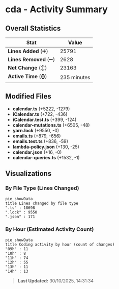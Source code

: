 # cda - Activity Summary 

## Overall Statistics

| Stat                   | Value                                                             |
| ---------------------- | ----------------------------------------------------------------- |
| **Lines Added** (➕)   | 25791                                          |
| **Lines Removed** (➖) | 2628                                        |
| **Net Change** (↕)    | 23163                |
| **Active Time** (⌚)   | 235 minutes |


## Modified Files
- **calendar.ts** (+5222, -1279)
- **iCalendar.ts** (+722, -436)
- **iCalendar.test.ts** (+399, -124)
- **calendar-mutations.ts** (+6505, -48)
- **yarn.lock** (+9550, -0)
- **emails.ts** (+879, -656)
- **emails.test.ts** (+836, -59)
- **lambda-policy.json** (+130, -25)
- **calendar.json** (+16, -0)
- **calendar-queries.ts** (+1532, -1)

## Visualizations

### By File Type (Lines Changed)

```mermaid
pie showData
title Lines changed by file type
".ts" : 18698
".lock" : 9550
".json" : 171
```

### By Hour (Estimated Activity Count)

```mermaid
pie showData
title Coding activity by hour (count of changes)
"09h" : 11
"10h" : 8
"11h" : 74
"12h" : 55
"13h" : 11
"14h" : 13
```


> **Last Updated:** 30/10/2025, 14:31:34